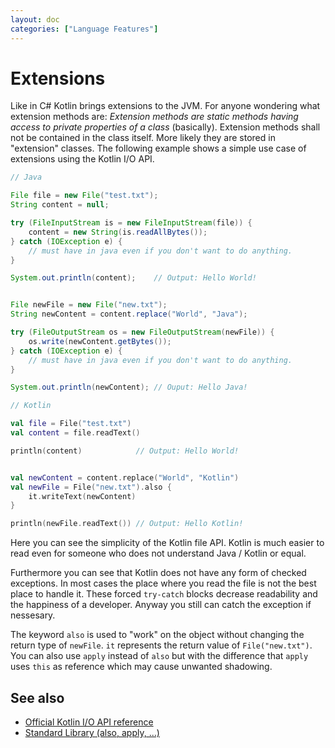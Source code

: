 ```yaml
---
layout: doc
categories: ["Language Features"]
---
```


# Extensions

Like in C# Kotlin brings extensions to the JVM. For anyone wondering what extension methods are: _Extension methods are static methods having access to private properties of a class_ (basically). Extension methods shall not be contained in the class itself. More likely they are stored in "extension" classes. The following example shows a simple use case of extensions using the Kotlin I/O API.

```java
// Java

File file = new File("test.txt");
String content = null;

try (FileInputStream is = new FileInputStream(file)) {
    content = new String(is.readAllBytes());
} catch (IOException e) {
    // must have in java even if you don't want to do anything.
}

System.out.println(content);    // Output: Hello World!


File newFile = new File("new.txt");
String newContent = content.replace("World", "Java");

try (FileOutputStream os = new FileOutputStream(newFile)) {
    os.write(newContent.getBytes());
} catch (IOException e) {
    // must have in java even if you don't want to do anything.
}

System.out.println(newContent); // Ouput: Hello Java!
```

```kotlin
// Kotlin

val file = File("test.txt")
val content = file.readText()

println(content)            // Output: Hello World!


val newContent = content.replace("World", "Kotlin")
val newFile = File("new.txt").also {
    it.writeText(newContent)
}

println(newFile.readText()) // Output: Hello Kotlin!
```

Here you can see the simplicity of the Kotlin file API. Kotlin is much easier to read even for someone who does not understand Java / Kotlin or equal.

Furthermore you can see that Kotlin does not have any form of checked exceptions. In most cases the place where you read the file is not the best place to handle it. These forced `try-catch` blocks decrease readability and the happiness of a developer. Anyway you still can catch the exception if nessesary.

The keyword `also` is used to "work" on the object without changing the return type of `newFile`. `it` represents the return value of `File("new.txt")`. You can also use `apply` instead of `also` but with the difference that `apply` uses `this` as reference which may cause unwanted shadowing.

## See also

* [Official Kotlin I/O API reference](https://kotlinlang.org/api/latest/jvm/stdlib/kotlin.io/index.html)
* [Standard Library (also, apply, ...)](https://kotlinlang.org/docs/reference/whatsnew11.html#standard-library)